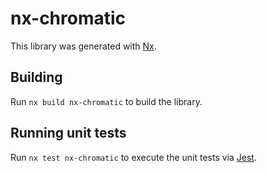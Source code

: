# nx-chromatic

This library was generated with [Nx](https://nx.dev).

## Building

Run `nx build nx-chromatic` to build the library.

## Running unit tests

Run `nx test nx-chromatic` to execute the unit tests via [Jest](https://jestjs.io).
